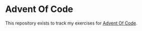 # Advent Of Code
This repository exists to track my exercises for [Advent Of Code](https://adventofcode.com/).
